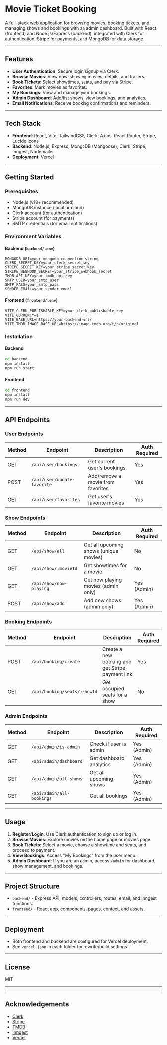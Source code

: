 # Movie Ticket Booking

A full-stack web application for browsing movies, booking tickets, and managing shows and bookings with an admin dashboard. Built with React (frontend) and Node.js/Express (backend), integrated with Clerk for authentication, Stripe for payments, and MongoDB for data storage.

---

## Features

- **User Authentication**: Secure login/signup via Clerk.
- **Browse Movies**: View now-showing movies, details, and trailers.
- **Book Tickets**: Select showtimes, seats, and pay via Stripe.
- **Favorites**: Mark movies as favorites.
- **My Bookings**: View and manage your bookings.
- **Admin Dashboard**: Add/list shows, view bookings, and analytics.
- **Email Notifications**: Receive booking confirmations and reminders.

---

## Tech Stack

- **Frontend**: React, Vite, TailwindCSS, Clerk, Axios, React Router, Stripe, Lucide Icons
- **Backend**: Node.js, Express, MongoDB (Mongoose), Clerk, Stripe, Inngest, Nodemailer
- **Deployment**: Vercel

---

## Getting Started

### Prerequisites

- Node.js (v18+ recommended)
- MongoDB instance (local or cloud)
- Clerk account (for authentication)
- Stripe account (for payments)
- SMTP credentials (for email notifications)

### Environment Variables

#### Backend (`backend/.env`)

```
MONGODB_URI=your_mongodb_connection_string
CLERK_SECRET_KEY=your_clerk_secret_key
STRIPE_SECRET_KEY=your_stripe_secret_key
STRIPE_WEBHOOK_SECRET=your_stripe_webhook_secret
TMDB_API_KEY=your_tmdb_api_key
SMTP_USER=your_smtp_user
SMTP_PASS=your_smtp_pass
SENDER_EMAIL=your_sender_email
```

#### Frontend (`frontend/.env`)

```
VITE_CLERK_PUBLISHABLE_KEY=your_clerk_publishable_key
VITE_CURRENCY=$
VITE_BASE_URL=https://your-backend-url/
VITE_TMDB_IMAGE_BASE_URL=https://image.tmdb.org/t/p/original
```

### Installation

#### Backend

```sh
cd backend
npm install
npm run start
```

#### Frontend

```sh
cd frontend
npm install
npm run dev
```

---

## API Endpoints

### User Endpoints

| Method | Endpoint                    | Description                       | Auth Required |
| ------ | --------------------------- | --------------------------------- | ------------- |
| GET    | `/api/user/bookings`        | Get current user's bookings       | Yes           |
| POST   | `/api/user/update-favorite` | Add/remove a movie from favorites | Yes           |
| GET    | `/api/user/favorites`       | Get user's favorite movies        | Yes           |

### Show Endpoints

| Method | Endpoint                | Description                            | Auth Required |
| ------ | ----------------------- | -------------------------------------- | ------------- |
| GET    | `/api/show/all`         | Get all upcoming shows (unique movies) | No            |
| GET    | `/api/show/:movieId`    | Get showtimes for a movie              | No            |
| GET    | `/api/show/now-playing` | Get now playing movies (admin only)    | Yes (Admin)   |
| POST   | `/api/show/add`         | Add new shows (admin only)             | Yes (Admin)   |

### Booking Endpoints

| Method | Endpoint                     | Description                                      | Auth Required |
| ------ | ---------------------------- | ------------------------------------------------ | ------------- |
| POST   | `/api/booking/create`        | Create a new booking and get Stripe payment link | Yes           |
| GET    | `/api/booking/seats/:showId` | Get occupied seats for a show                    | No            |

### Admin Endpoints

| Method | Endpoint                  | Description             | Auth Required |
| ------ | ------------------------- | ----------------------- | ------------- |
| GET    | `/api/admin/is-admin`     | Check if user is admin  | Yes (Admin)   |
| GET    | `/api/admin/dashboard`    | Get dashboard analytics | Yes (Admin)   |
| GET    | `/api/admin/all-shows`    | Get all upcoming shows  | Yes (Admin)   |
| GET    | `/api/admin/all-bookings` | Get all bookings        | Yes (Admin)   |

---

## Usage

1. **Register/Login**: Use Clerk authentication to sign up or log in.
2. **Browse Movies**: Explore movies on the home page or movies page.
3. **Book Tickets**: Select a movie, choose a showtime and seats, and proceed to payment.
4. **View Bookings**: Access "My Bookings" from the user menu.
5. **Admin Dashboard**: If you are an admin, access `/admin` for dashboard, show management, and bookings.

---

## Project Structure

- `backend/` - Express API, models, controllers, routes, email, and Inngest functions.
- `frontend/` - React app, components, pages, context, and assets.

---

## Deployment

- Both frontend and backend are configured for Vercel deployment.
- See `vercel.json` in each folder for rewrite/build settings.

---

## License

MIT

---

---

## Acknowledgements

- [Clerk](https://clerk.com/)
- [Stripe](https://stripe.com/)
- [TMDB](https://www.themoviedb.org/)
- [Inngest](https://www.inngest.com/)
- [Vercel](https://vercel.com/)
